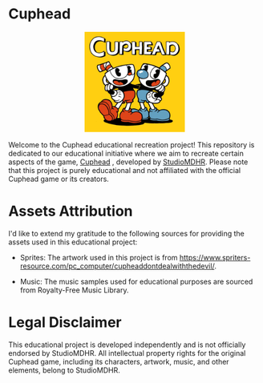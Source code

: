# Cuphead

<p align="center">
  <img src="CupheadBanner.png" alt="CupheadBanner" width="200"/>
</p>

Welcome to the Cuphead educational recreation project! This repository is dedicated to our educational initiative where we aim to recreate certain aspects of the game, [Cuphead](https://store.steampowered.com/app/268910/Cuphead/) , developed by [StudioMDHR](http://studiomdhr.com/). Please note that this project is purely educational and not affiliated with the official Cuphead game or its creators.



# Assets Attribution

I'd like to extend my gratitude to the following sources for providing the assets used in this educational project:

  - Sprites: The artwork used in this project is from https://www.spriters-resource.com/pc_computer/cupheaddontdealwiththedevil/.

  - Music: The music samples used for educational purposes are sourced from Royalty-Free Music Library.

    
# Legal Disclaimer

This educational project is developed independently and is not officially endorsed by StudioMDHR. All intellectual property rights for the original Cuphead game, including its characters, artwork, music, and other elements, belong to StudioMDHR.
